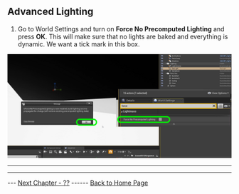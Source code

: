 ## Advanced Lighting

1. Go to World Settings and turn on **Force No Precomputed Lighting** and press **OK**.  This will make sure that no lights are baked and everything is dynamic. We want a tick mark in this box.

![quick shadow matte preview](../images/forcePrecomputedLIghting.jpg)

***





***

--- [Next Chapter - ??](../shadow_matte/README.md) ------ [Back to Home Page](../README.md)